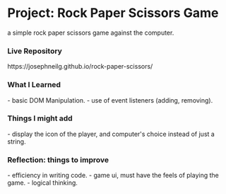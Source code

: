 # Project: Rock Paper Scissors Game
 a simple rock paper scissors game against the computer.

 <h3>Live Repository</h3>
 https://josephneilg.github.io/rock-paper-scissors/

 <h3>What I Learned</h3>
 - basic DOM Manipulation.  
 - use of event listeners (adding, removing).  

 <h3>Things I might add</h3>
 - display the icon of the player, and computer's choice instead of  just a string.  

 <h3>Reflection: things to improve</h3>
 - efficiency in writing code.  
 - game ui, must have the feels of playing the game.  
 - logical thinking.  



